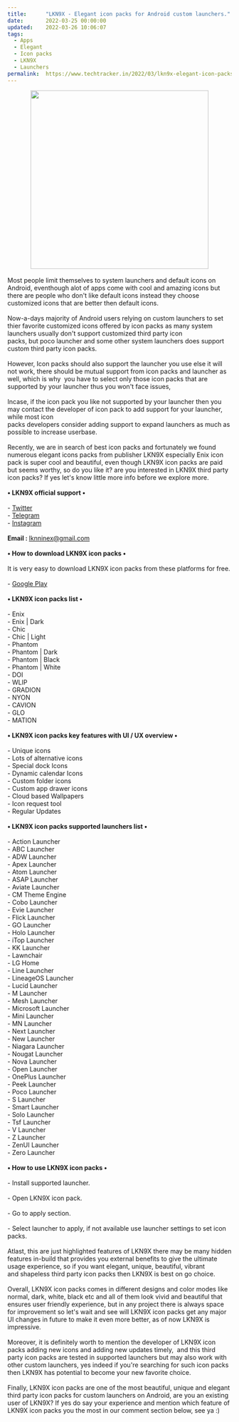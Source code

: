 ```yaml
---
title:		"LKN9X - Elegant icon packs for Android custom launchers."
date:		2022-03-25 00:00:00
updated:	2022-03-26 10:06:07
tags: 
  - Apps
  - Elegant
  - Icon packs
  - LKN9X
  - Launchers	
permalink:	https://www.techtracker.in/2022/03/lkn9x-elegant-icon-packs-for-android.html
---
```


<div class="separator" style="clear: both; text-align: center;">
  <a href="https://lh3.googleusercontent.com/-HT2O5pfq3f4/Yj4dzBv1PvI/AAAAAAAAJ3s/e0zB_XI8kc4DvYao7KH2Yws6-EgthzrGQCNcBGAsYHQ/s1600/1648238013415269-0.png" imageanchor="1" style="margin-left: 1em; margin-right: 1em;">
    <img border="0" src="https://lh3.googleusercontent.com/-HT2O5pfq3f4/Yj4dzBv1PvI/AAAAAAAAJ3s/e0zB_XI8kc4DvYao7KH2Yws6-EgthzrGQCNcBGAsYHQ/s1600/1648238013415269-0.png" width="400">
  </a>
</div><div><br></div><div>Most people limit themselves to system launchers and default icons on Android, eventhough alot of apps come with cool and amazing icons but there are people who don't like default icons instead they choose customized icons that are better then default icons.</div><div><br></div><div>Now-a-days majority of Android users relying on custom launchers to set thier favorite customized icons offered by icon packs as many system launchers usually don't support customized third party icon</div><div>packs, but poco launcher and some other system launchers does support custom third party icon packs.</div><div><br></div><div>However, Icon packs should also support the launcher you use else it will not work, there should be mutual support from icon packs and launcher as well, which is why&nbsp; you have to select only those icon packs that are supported by your launcher thus you won't face issues,</div><div><br></div><div>Incase, if the icon pack you like not supported by your launcher then you may contact the developer of icon pack to add support for your launcher, while most icon&nbsp;</div><div>packs developers consider adding support to expand launchers as much as possible to increase userbase.</div><div><br></div><div>Recently, we are in search of best icon packs and fortunately we found numerous elegant icons packs from publisher LKN9X especially Enix icon pack is super cool and beautiful, even though LKN9X icon packs are paid but seems worthy, so do you like it? are you interested in LKN9X third party icon packs? If yes let's know little more info before we explore more.</div><div><br></div><div><b>• LKN9X official support •</b></div><div><b><br></b></div><div>- <a href="https://twitter.com/lkn9x">Twitter</a></div><div>- <a href="https://t.me/lkn9x">Telegram</a></div><div>- <a href="https://www.instagram.com/lkn9x">Instagram</a></div><div><br></div><div><b>Email : </b><a href="mailto:lknninex@gmail.com">lknninex@gmail.com</a></div><div><b><br></b></div><div><b>• How to download LKN9X icon packs •</b></div><div><b><br></b></div><div>It is very easy to download LKN9X icon packs from these platforms for free.</div><div><b><br></b></div><div>- <a href="https://play.google.com/store/apps/dev?id=6814879947646523419">Google Play</a></div><div><b><br></b></div><div><b>• LKN9X icon packs list •</b></div><div><b><br></b></div><div>- Enix&nbsp;</div><div>- Enix | Dark</div><div>- Chic</div><div>- Chic | Light</div><div>- Phantom</div><div>- Phantom | Dark</div><div>- Phantom | Black</div><div>- Phantom | White</div><div>- DOI&nbsp;<br></div><div>- WLIP</div><div>- GRADION</div><div>- NYON</div><div>- CAVION</div><div>- GLO</div><div>- MATION</div><div><br></div><div><b>• LKN9X icon packs key features with UI / UX overview •</b></div><div><b><br></b></div><div>- Unique icons</div><div>- Lots of alternative icons</div><div>- Special dock Icons</div><div>- Dynamic calendar Icons</div><div>- Custom folder icons</div><div>- Custom app drawer icons</div><div>- Cloud based Wallpapers&nbsp;</div><div>- Icon request tool</div><div>- Regular Updates</div><div><b><br></b></div><div><b>• LKN9X icon packs supported launchers list •</b></div><div><b><br></b></div><div>- Action Launcher&nbsp;</div><div>- ABC Launcher&nbsp;</div><div>- ADW Launcher&nbsp;</div><div>- Apex Launcher&nbsp;</div><div>- Atom Launcher</div><div>- ASAP Launcher&nbsp;</div><div>- Aviate Launcher&nbsp;</div><div>- CM Theme Engine&nbsp;</div><div>- Cobo Launcher&nbsp;</div><div>- Evie Launcher&nbsp;</div><div>- Flick Launcher&nbsp;</div><div>- GO Launcher&nbsp;</div><div>- Holo Launcher&nbsp;</div><div>- iTop Launcher&nbsp;</div><div>- KK Launcher&nbsp;</div><div>- Lawnchair&nbsp;</div><div>- LG Home&nbsp;</div><div>- Line Launcher&nbsp;</div><div>- LineageOS Launcher&nbsp;</div><div>- Lucid Launcher&nbsp;</div><div>- M Launcher&nbsp;</div><div>- Mesh Launcher&nbsp;</div><div>- Microsoft Launcher&nbsp;</div><div>- Mini Launcher&nbsp;</div><div>- MN Launcher&nbsp;</div><div>- Next Launcher&nbsp;</div><div>- New Launcher&nbsp;</div><div>- Niagara Launcher&nbsp;</div><div>- Nougat Launcher&nbsp;</div><div>- Nova Launcher&nbsp;</div><div>- Open Launcher&nbsp;</div><div>- OnePlus Launcher&nbsp;</div><div>- Peek Launcher&nbsp;</div><div>- Poco Launcher&nbsp;</div><div>- S Launcher&nbsp;</div><div>- Smart Launcher&nbsp;</div><div>- Solo Launcher&nbsp;</div><div>- Tsf Launcher&nbsp;</div><div>- V Launcher&nbsp;</div><div>- Z Launcher&nbsp;</div><div>- ZenUI Launcher&nbsp;</div><div>- Zero Launcher<br></div><div><br></div><div><b>• How to use LKN9X icon packs •</b></div><div><b><br></b></div><div>- Install supported launcher.</div><div><br></div><div>- Open LKN9X icon pack.</div><div><br></div><div>- Go to apply section.</div><div><br></div><div>- Select launcher to apply, if not available use launcher settings to set icon packs.</div><div><br></div><div>Atlast, this are just highlighted features of LKN9X there may be many hidden features in-build that provides you external benefits to give the ultimate usage experience, so if you want elegant, unique, beautiful, vibrant</div><div>and shapeless third party icon packs then LKN9X is best on go choice.</div><div><br></div><div>Overall, LKN9X icon packs comes in different designs and color modes like normal, dark, white, black etc and all of them look vivid and beautiful that ensures user friendly experience, but in any project there is always space for improvement so let's wait and see will LKN9X icon packs get any major UI changes in future to make it even more better, as of now LKN9X is impressive.</div><div><br></div><div>Moreover, it is definitely worth to mention the developer of LKN9X icon packs adding new icons and adding new updates timely,&nbsp; and this third party icon packs are tested in supported launchers but may also work with other custom launchers, yes indeed if you're searching for such icon packs then LKN9X has potential to become your new favorite choice.</div><div><br></div><div>Finally, LKN9X icon packs are one of the most beautiful, unique and elegant third party icon packs for custom launchers on Android, are you an existing user of LKN9X? If yes do say your experience and mention which feature of LKN9X icon packs you the most in our comment section below, see ya :)</div>
<!-- no comments on this post -->